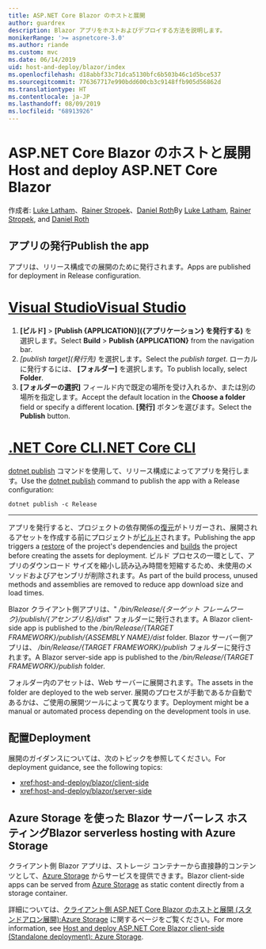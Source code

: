 ```yaml
---
title: ASP.NET Core Blazor のホストと展開
author: guardrex
description: Blazor アプリをホストおよびデプロイする方法を説明します。
monikerRange: '>= aspnetcore-3.0'
ms.author: riande
ms.custom: mvc
ms.date: 06/14/2019
uid: host-and-deploy/blazor/index
ms.openlocfilehash: d18abbf33c71dca5130bfc6b503b46c1d5bce537
ms.sourcegitcommit: 776367717e990bdd600cb3c9148ffb905d56862d
ms.translationtype: HT
ms.contentlocale: ja-JP
ms.lasthandoff: 08/09/2019
ms.locfileid: "68913926"
---
```

# <a name="host-and-deploy-aspnet-core-blazor"></a><span data-ttu-id="16475-103">ASP.NET Core Blazor のホストと展開</span><span class="sxs-lookup"><span data-stu-id="16475-103">Host and deploy ASP.NET Core Blazor</span></span>

<span data-ttu-id="16475-104">作成者: [Luke Latham](https://github.com/guardrex)、[Rainer Stropek](https://www.timecockpit.com)、[Daniel Roth](https://github.com/danroth27)</span><span class="sxs-lookup"><span data-stu-id="16475-104">By [Luke Latham](https://github.com/guardrex), [Rainer Stropek](https://www.timecockpit.com), and [Daniel Roth](https://github.com/danroth27)</span></span>

## <a name="publish-the-app"></a><span data-ttu-id="16475-105">アプリの発行</span><span class="sxs-lookup"><span data-stu-id="16475-105">Publish the app</span></span>

<span data-ttu-id="16475-106">アプリは、リリース構成での展開のために発行されます。</span><span class="sxs-lookup"><span data-stu-id="16475-106">Apps are published for deployment in Release configuration.</span></span>

# <a name="visual-studiotabvisual-studio"></a>[<span data-ttu-id="16475-107">Visual Studio</span><span class="sxs-lookup"><span data-stu-id="16475-107">Visual Studio</span></span>](#tab/visual-studio)

1. <span data-ttu-id="16475-108">**[ビルド]**  >  **[Publish {APPLICATION}]\({アプリケーション} を発行する\)** を選択します。</span><span class="sxs-lookup"><span data-stu-id="16475-108">Select **Build** > **Publish {APPLICATION}** from the navigation bar.</span></span>
1. <span data-ttu-id="16475-109">*[publish target]\(発行先\)* を選択します。</span><span class="sxs-lookup"><span data-stu-id="16475-109">Select the *publish target*.</span></span> <span data-ttu-id="16475-110">ローカルに発行するには、 **[フォルダー]** を選択します。</span><span class="sxs-lookup"><span data-stu-id="16475-110">To publish locally, select **Folder**.</span></span>
1. <span data-ttu-id="16475-111">**[フォルダーの選択]** フィールド内で既定の場所を受け入れるか、または別の場所を指定します。</span><span class="sxs-lookup"><span data-stu-id="16475-111">Accept the default location in the **Choose a folder** field or specify a different location.</span></span> <span data-ttu-id="16475-112">**[発行]** ボタンを選びます。</span><span class="sxs-lookup"><span data-stu-id="16475-112">Select the **Publish** button.</span></span>

# <a name="net-core-clitabnetcore-cli"></a>[<span data-ttu-id="16475-113">.NET Core CLI</span><span class="sxs-lookup"><span data-stu-id="16475-113">.NET Core CLI</span></span>](#tab/netcore-cli)

<span data-ttu-id="16475-114">[dotnet publish](/dotnet/core/tools/dotnet-publish) コマンドを使用して、リリース構成によってアプリを発行します。</span><span class="sxs-lookup"><span data-stu-id="16475-114">Use the [dotnet publish](/dotnet/core/tools/dotnet-publish) command to publish the app with a Release configuration:</span></span>

```console
dotnet publish -c Release
```

---

<span data-ttu-id="16475-115">アプリを発行すると、プロジェクトの依存関係の[復元](/dotnet/core/tools/dotnet-restore)がトリガーされ、展開されるアセットを作成する前にプロジェクトが[ビルド](/dotnet/core/tools/dotnet-build)されます。</span><span class="sxs-lookup"><span data-stu-id="16475-115">Publishing the app triggers a [restore](/dotnet/core/tools/dotnet-restore) of the project's dependencies and [builds](/dotnet/core/tools/dotnet-build) the project before creating the assets for deployment.</span></span> <span data-ttu-id="16475-116">ビルド プロセスの一環として、アプリのダウンロード サイズを縮小し読み込み時間を短縮するため、未使用のメソッドおよびアセンブリが削除されます。</span><span class="sxs-lookup"><span data-stu-id="16475-116">As part of the build process, unused methods and assemblies are removed to reduce app download size and load times.</span></span>

<span data-ttu-id="16475-117">Blazor クライアント側アプリは、" */bin/Release/{ターゲット フレームワーク}/publish/{アセンブリ名}/dist*" フォルダーに発行されます。</span><span class="sxs-lookup"><span data-stu-id="16475-117">A Blazor client-side app is published to the */bin/Release/{TARGET FRAMEWORK}/publish/{ASSEMBLY NAME}/dist* folder.</span></span> <span data-ttu-id="16475-118">Blazor サーバー側アプリは、 */bin/Release/{TARGET FRAMEWORK}/publish* フォルダーに発行されます。</span><span class="sxs-lookup"><span data-stu-id="16475-118">A Blazor server-side app is published to the */bin/Release/{TARGET FRAMEWORK}/publish* folder.</span></span>

<span data-ttu-id="16475-119">フォルダー内のアセットは、Web サーバーに展開されます。</span><span class="sxs-lookup"><span data-stu-id="16475-119">The assets in the folder are deployed to the web server.</span></span> <span data-ttu-id="16475-120">展開のプロセスが手動であるか自動であるかは、ご使用の展開ツールによって異なります。</span><span class="sxs-lookup"><span data-stu-id="16475-120">Deployment might be a manual or automated process depending on the development tools in use.</span></span>

## <a name="deployment"></a><span data-ttu-id="16475-121">配置</span><span class="sxs-lookup"><span data-stu-id="16475-121">Deployment</span></span>

<span data-ttu-id="16475-122">展開のガイダンスについては、次のトピックを参照してください。</span><span class="sxs-lookup"><span data-stu-id="16475-122">For deployment guidance, see the following topics:</span></span>

* <xref:host-and-deploy/blazor/client-side>
* <xref:host-and-deploy/blazor/server-side>

## <a name="blazor-serverless-hosting-with-azure-storage"></a><span data-ttu-id="16475-123">Azure Storage を使った Blazor サーバーレス ホスティング</span><span class="sxs-lookup"><span data-stu-id="16475-123">Blazor serverless hosting with Azure Storage</span></span>

<span data-ttu-id="16475-124">クライアント側 Blazor アプリは、ストレージ コンテナーから直接静的コンテンツとして、[Azure Storage](https://azure.microsoft.com/services/storage/) からサービスを提供できます。</span><span class="sxs-lookup"><span data-stu-id="16475-124">Blazor client-side apps can be served from [Azure Storage](https://azure.microsoft.com/services/storage/) as static content directly from a storage container.</span></span>

<span data-ttu-id="16475-125">詳細については、[クライアント側 ASP.NET Core Blazor のホストと展開 (スタンドアロン展開):Azure Storage](xref:host-and-deploy/blazor/client-side#azure-storage) に関するページをご覧ください。</span><span class="sxs-lookup"><span data-stu-id="16475-125">For more information, see [Host and deploy ASP.NET Core Blazor client-side (Standalone deployment): Azure Storage](xref:host-and-deploy/blazor/client-side#azure-storage).</span></span>
